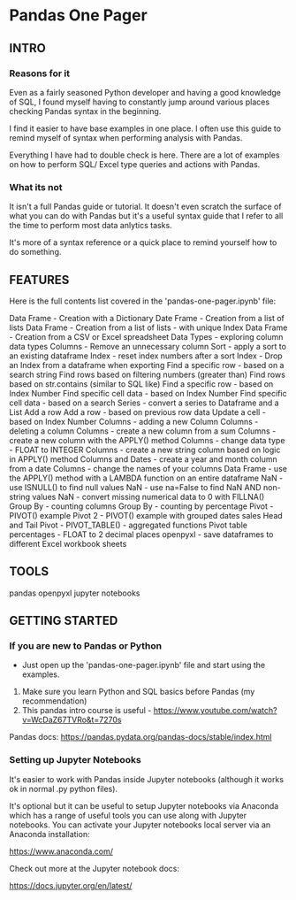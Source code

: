 # Pandas One Pager

## INTRO

### Reasons for it

Even as a fairly seasoned Python developer and having a good knowledge of SQL, I found myself having to constantly jump around various places checking Pandas syntax in the beginning.

I find it easier to have base examples in one place. I often use this guide to remind myself of syntax when performing analysis with Pandas.

Everything I have had to double check is here. There are a lot of examples on how to perform SQL/ Excel type queries and actions with Pandas.

### What its not

It isn't a full Pandas guide or tutorial.  It doesn't even scratch the surface of what you can do with Pandas but it's a useful syntax guide that I refer to all the time to perform most data anlytics tasks.

It's more of a syntax reference or a quick place to remind yourself how to do something.

## FEATURES
Here is the full contents list covered in the 'pandas-one-pager.ipynb' file:

Data Frame - Creation with a Dictionary
Date Frame - Creation from a list of lists
Data Frame - Creation from a list of lists - with unique Index
Data Frame - Creation from a CSV or Excel spreadsheet
Data Types - exploring column data types
Columns - Remove an unnecessary column
Sort - apply a sort to an existing dataframe
Index - reset index numbers after a sort
Index - Drop an Index from a dataframe when exporting
Find a specific row - based on a search string
Find rows based on filtering numbers (greater than)
Find rows based on str.contains (similar to SQL like)
Find a specific row - based on Index Number
Find specific cell data - based on Index Number
Find specific cell data - based on a search
Series - convert a series to Dataframe and a List
Add a row
Add a row - based on previous row data
Update a cell - based on Index Number
Columns - adding a new Column
Columns - deleting a column
Columns - create a new column from a sum
Columns - create a new column with the APPLY() method
Columns - change data type - FLOAT to INTEGER
Columns - create a new string column based on logic in APPLY() method
Columns and Dates - create a year and month column from a date
Columns - change the names of your columns
Data Frame - use the APPLY() method with a LAMBDA function on an entire dataframe
NaN - use ISNULL() to find null values
NaN - use na=False to find NaN AND non-string values
NaN - convert missing numerical data to 0 with FILLNA()
Group By - counting columns
Group By - counting by percentage
Pivot - PIVOT() example
Pivot 2 - PIVOT() example with grouped dates sales
Head and Tail
Pivot - PIVOT_TABLE() - aggregated functions
Pivot table percentages - FLOAT to 2 decimal places
openpyxl - save dataframes to different Excel workbook sheets

## TOOLS
pandas
openpyxl
jupyter notebooks

## GETTING STARTED

### If you are new to Pandas or Python

- Just open up the 'pandas-one-pager.ipynb' file and start using the examples.

1. Make sure you learn Python and SQL basics before Pandas (my recommendation)
2. This pandas intro course is useful - https://www.youtube.com/watch?v=WcDaZ67TVRo&t=7270s

Pandas docs:
https://pandas.pydata.org/pandas-docs/stable/index.html

### Setting up Jupyter Notebooks

It's easier to work with Pandas inside Jupyter notebooks (although it works ok in normal .py python files). 

It's optional but it can be useful to setup Jupyter notebooks via Anaconda which has a range of useful tools you can use along with Jupyter notebooks.  You can activate your Jupyter notebooks local server via an Anaconda installation:

https://www.anaconda.com/

Check out more at the Jupyter notebook docs:

https://docs.jupyter.org/en/latest/ 
